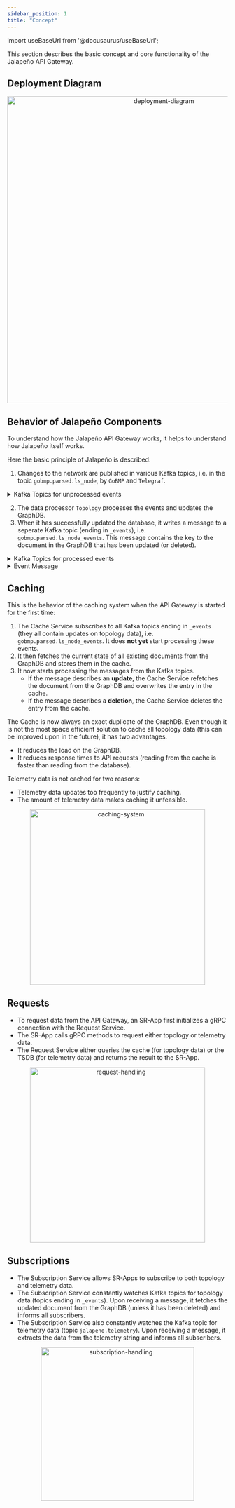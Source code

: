 ```yaml
---
sidebar_position: 1
title: "Concept"
---
```


import useBaseUrl from '@docusaurus/useBaseUrl';

This section describes the basic concept and core functionality of the Jalapeño API Gateway.

## Deployment Diagram
<div align="center">
<img src={useBaseUrl('/img/api-gateway-deployment_v1.3.0.png')} alt="deployment-diagram" width="700px" />
</div>

## Behavior of Jalapeño Components
To understand how the Jalapeño API Gateway works, it helps to understand how Jalapeño itself works.

Here the basic principle of Jalapeño is described:

1. Changes to the network are published in various Kafka topics, i.e. in the topic `gobmp.parsed.ls_node`, by `GoBMP` and `Telegraf`.

<details>
   <summary>Kafka Topics for unprocessed events</summary>
   <ul>
   <li>These are all Kafka topics to which <code>GoBMP</code> writes topology updates:

   <ul>
      <li>gobmp.parsed.evpn</li>
      <li>gobmp.parsed.flowspec</li>
      <li>gobmp.parsed.flowspec_v4</li>
      <li>gobmp.parsed.flowspec_v6</li>
      <li>gobmp.parsed.l3vpn</li>
      <li>gobmp.parsed.l3vpn_v4</li>
      <li>gobmp.parsed.l3vpn_v6</li>
      <li>gobmp.parsed.ls_link</li>
      <li>gobmp.parsed.ls_node</li>
      <li>gobmp.parsed.ls_prefix</li>
      <li>gobmp.parsed.ls_srv6_sid</li>
      <li>gobmp.parsed.peer</li>
      <li>gobmp.parsed.sr_policy</li>
      <li>gobmp.parsed.sr_policy_v4</li>
      <li>gobmp.parsed.sr_policy_v6</li>
      <li>gobmp.parsed.unicast_prefix</li>
      <li>gobmp.parsed.unicast_prefix_v4</li>
      <li>gobmp.parsed.unicast_prefix_v6</li>
   </ul>
   </li>

   <li>This is the Kafka topic to which <code>Telegraf</code> (the one connected to the network) writes telemetry updates:
   
   <ul>
      <li>jalapeno.telemetry</li>
   </ul>
   </li>
   </ul>
</details>

2. The data processor `Topology` processes the events and updates the GraphDB.
3. When it has successfully updated the database, it writes a message to a seperate Kafka topic (ending in `_events`), i.e. `gobmp.parsed.ls_node_events`. This message contains the key to the document in the GraphDB that has been updated (or deleted).

<details>
   <summary>Kafka Topics for processed events</summary>
   
   <ul>
   <li>These are all Kafka topics to which the processor <code>Topology</code> writes updates, once it has successfully updated the <code>GraphDB</code>:

   <ul>
      <li>gobmp.parsed.evpn_events</li>
      <li>gobmp.parsed.flowspec_events</li>
      <li>gobmp.parsed.flowspec_v4_events</li>
      <li>gobmp.parsed.flowspec_v6_events</li>
      <li>gobmp.parsed.l3vpn_events</li>
      <li>gobmp.parsed.l3vpn_v4_events</li>
      <li>gobmp.parsed.l3vpn_v6_events</li>
      <li>gobmp.parsed.ls_link_events</li>
      <li>gobmp.parsed.ls_node_events</li>
      <li>gobmp.parsed.ls_prefix_events</li>
      <li>gobmp.parsed.ls_srv6_sid_events</li>
      <li>gobmp.parsed.peer_events</li>
      <li>gobmp.parsed.sr_policy_events</li>
      <li>gobmp.parsed.sr_policy_v4_events</li>
      <li>gobmp.parsed.sr_policy_v6_events</li>
      <li>gobmp.parsed.unicast_prefix_events</li>
      <li>gobmp.parsed.unicast_prefix_v4_events</li>
      <li>gobmp.parsed.unicast_prefix_v6_events</li>
      <li>jalapeno.ls_node_edge_events</li>
   </ul>
   </li>

   <li>The processor <code>Telegraf</code> (the one connected to the <code>TSDB</code>) does not currently write anything back to Kafka.</li>
   </ul>
</details>

<details>
   <summary>Event Message</summary>
   An event message produced by the processor <code>Topology</code> and published in one of the <code>_events</code> topics looks like this:

      type EventMessage struct {
         TopicType int //represents an enum
         Key       string
         ID        string
         Action    string
      }

</details>

## Caching
This is the behavior of the caching system when the API Gateway is started for the first time:
1. The Cache Service subscribes to all Kafka topics ending in `_events` (they all contain updates on topology data), i.e. `gobmp.parsed.ls_node_events`. It does **not yet** start processing these events.
2. It then fetches the current state of all existing documents from the GraphDB and stores them in the cache.
3. It now starts processing the messages from the Kafka topics.
   - If the message describes an **update**, the Cache Service refetches the document from the GraphDB and overwrites the entry in the cache.
   - If the message describes a **deletion**, the Cache Service deletes the entry from the cache.

The Cache is now always an exact duplicate of the GraphDB. Even though it is not the most space efficient solution to cache all topology data (this can be improved upon in the future), it has two advantages.
- It reduces the load on the GraphDB.
- It reduces response times to API requests (reading from the cache is faster than reading from the database).

Telemetry data is not cached for two reasons:
- Telemetry data updates too frequently to justify caching.
- The amount of telemetry data makes caching it unfeasible.

<div align="center">
<img src={useBaseUrl('/img/caching-system.png')} alt="caching-system" width="400px" />
</div>

## Requests
- To request data from the API Gateway, an SR-App first initializes a gRPC connection with the Request Service.
- The SR-App calls gRPC methods to request either topology or telemetry data.
- The Request Service either queries the cache (for topology data) or the TSDB (for telemetry data) and returns the result to the SR-App.

<div align="center">
<img src={useBaseUrl('/img/request-handling.png')} alt="request-handling" width="400px" />
</div>

## Subscriptions
- The Subscription Service allows SR-Apps to subscribe to both topology and telemetry data.
- The Subscription Service constantly watches Kafka topics for topology data (topics ending in `_events`). Upon receiving a message, it fetches the updated document from the GraphDB (unless it has been deleted) and informs all subscribers.
- The Subscription Service also constantly watches the Kafka topic for telemetry data (topic `jalapeno.telemetry`). Upon receiving a message, it extracts the data from the telemetry string and informs all subscribers.

<div align="center">
<img src={useBaseUrl('/img/subscription-handling.png')} alt="subscription-handling" width="350px" />
</div>